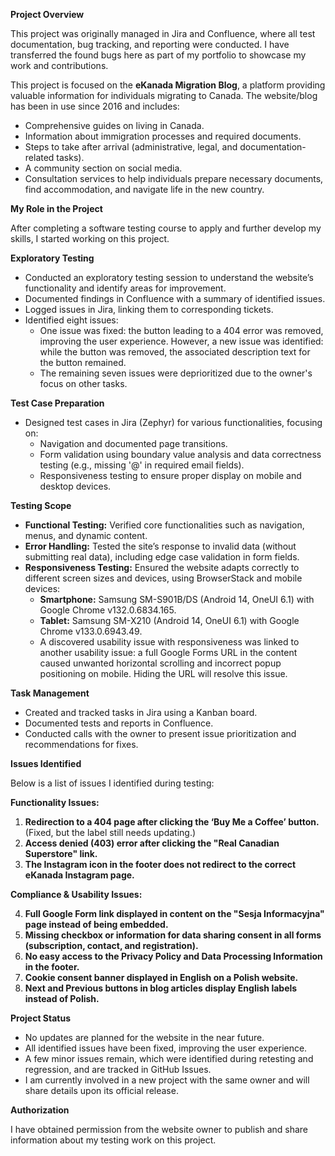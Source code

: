 **Project Overview**

This project was originally managed in Jira and Confluence, where all test documentation, bug tracking, and reporting were conducted. I have transferred the found bugs here as part of my portfolio to showcase my work and contributions.

This project is focused on the **eKanada Migration Blog**, a platform providing valuable information for individuals migrating to Canada. The website/blog has been in use since 2016 and includes:

- Comprehensive guides on living in Canada.
- Information about immigration processes and required documents.
- Steps to take after arrival (administrative, legal, and documentation-related tasks).
- A community section on social media.
- Consultation services to help individuals prepare necessary documents, find accommodation, and navigate life in the new country.

**My Role in the Project**

After completing a software testing course to apply and further develop my skills, I started working on this project.

**Exploratory Testing**

- Conducted an exploratory testing session to understand the website’s functionality and identify areas for improvement.
- Documented findings in Confluence with a summary of identified issues.
- Logged issues in Jira, linking them to corresponding tickets.
- Identified eight issues:
  - One issue was fixed: the button leading to a 404 error was removed, improving the user experience. However, a new issue was identified: while the button was removed, the associated description text for the button remained.
  - The remaining seven issues were deprioritized due to the owner's focus on other tasks.

**Test Case Preparation**

- Designed test cases in Jira (Zephyr) for various functionalities, focusing on:
  - Navigation and documented page transitions.
  - Form validation using boundary value analysis and data correctness testing (e.g., missing '@' in required email fields).
  - Responsiveness testing to ensure proper display on mobile and desktop devices.

**Testing Scope**

- **Functional Testing:** Verified core functionalities such as navigation, menus, and dynamic content.
- **Error Handling:** Tested the site’s response to invalid data (without submitting real data), including edge case validation in form fields.
- **Responsiveness Testing:** Ensured the website adapts correctly to different screen sizes and devices, using BrowserStack and mobile devices:
  - **Smartphone:** Samsung SM-S901B/DS (Android 14, OneUI 6.1) with Google Chrome v132.0.6834.165.
  - **Tablet:** Samsung SM-X210 (Android 14, OneUI 6.1) with Google Chrome v133.0.6943.49.
  - A discovered usability issue with responsiveness was linked to another usability issue: a full Google Forms URL in the content caused unwanted horizontal scrolling and incorrect popup positioning on mobile. Hiding the URL will resolve this issue.

**Task Management**

- Created and tracked tasks in Jira using a Kanban board.
- Documented tests and reports in Confluence.
- Conducted calls with the owner to present issue prioritization and recommendations for fixes.

**Issues Identified**

Below is a list of issues I identified during testing:

**Functionality Issues:**

1. **Redirection to a 404 page after clicking the ‘Buy Me a Coffee’ button.** (Fixed, but the label still needs updating.)
2. **Access denied (403) error after clicking the "Real Canadian Superstore" link.**
3. **The Instagram icon in the footer does not redirect to the correct eKanada Instagram page.**

**Compliance & Usability Issues:**

4. **Full Google Form link displayed in content on the "Sesja Informacyjna" page instead of being embedded.**
5. **Missing checkbox or information for data sharing consent in all forms (subscription, contact, and registration).**
6. **No easy access to the Privacy Policy and Data Processing Information in the footer.**
7. **Cookie consent banner displayed in English on a Polish website.**
8. **Next and Previous buttons in blog articles display English labels instead of Polish.**

**Project Status**

- No updates are planned for the website in the near future.
- All identified issues have been fixed, improving the user experience.
- A few minor issues remain, which were identified during retesting and regression, and are tracked in GitHub Issues.
- I am currently involved in a new project with the same owner and will share details upon its official release.

**Authorization**

I have obtained permission from the website owner to publish and share information about my testing work on this project.
